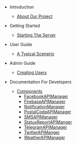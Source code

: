 - Introduction
  - [About Our Project](README.md)

- Getting Started
  - [Starting The Server](StartingTheServer.md)

- User Guide
  - [A Typical Scenerio](UserGuide.md)

- Admin Guide
  - [Creating Users](AdminGuide.md)

- Documentation For Developers
  <!-- Insert Here Documentation -->
  <!-- - [Context Diagram](ContextDiagram.md) -->
  <!-- - [Sequence Diagrams](SequenceDiagrams.md) -->

  - [Components](Components.md)
    - [FacebookAPIManager](FacebookAPIManager.md)
    - [FirebaseAPIManager](FirebaseAPIManager.md)
    - [NotificationManager](NotificationManager.md)
    - [PostalCodeAPIManager](PostalCodeAPIManager.md)
    - [SMSAPIManager](SMSAPIManager.md)
    - [StatusReportAPIManger](StatusReportAPIManager.md)
    - [TelegramAPIManager](TelegramAPIManager.md)
    - [TwitterAPIManger](TwitterAPIManager.md)
    - [WeatherAPIManager](WeatherAPIManager.md)
